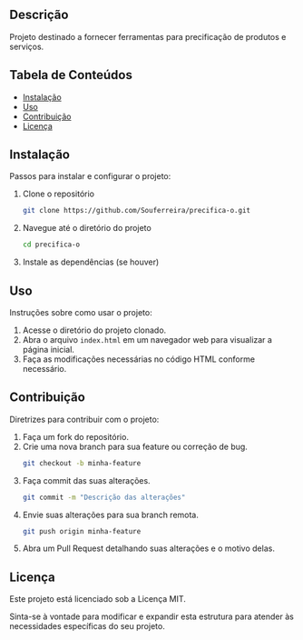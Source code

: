 
## Descrição
Projeto destinado a fornecer ferramentas para precificação de produtos e serviços.

## Tabela de Conteúdos
- [Instalação](#instalação)
- [Uso](#uso)
- [Contribuição](#contribuição)
- [Licença](#licença)

## Instalação
Passos para instalar e configurar o projeto:
1. Clone o repositório
   ```bash
   git clone https://github.com/Souferreira/precifica-o.git
   ```
2. Navegue até o diretório do projeto
   ```bash
   cd precifica-o
   ```
3. Instale as dependências (se houver)

## Uso
Instruções sobre como usar o projeto:
1. Acesse o diretório do projeto clonado.
2. Abra o arquivo `index.html` em um navegador web para visualizar a página inicial.
3. Faça as modificações necessárias no código HTML conforme necessário.

## Contribuição
Diretrizes para contribuir com o projeto:
1. Faça um fork do repositório.
2. Crie uma nova branch para sua feature ou correção de bug.
   ```bash
   git checkout -b minha-feature
   ```
3. Faça commit das suas alterações.
   ```bash
   git commit -m "Descrição das alterações"
   ```
4. Envie suas alterações para sua branch remota.
   ```bash
   git push origin minha-feature
   ```
5. Abra um Pull Request detalhando suas alterações e o motivo delas.

## Licença
Este projeto está licenciado sob a Licença MIT.

Sinta-se à vontade para modificar e expandir esta estrutura para atender às necessidades específicas do seu projeto.
